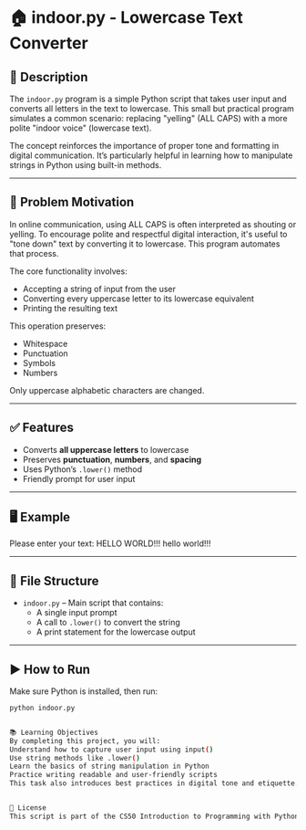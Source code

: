 # 🏠 indoor.py - Lowercase Text Converter

## 📘 Description

The `indoor.py` program is a simple Python script that takes user input and converts all letters in the text to lowercase. This small but practical program simulates a common scenario: replacing "yelling" (ALL CAPS) with a more polite "indoor voice" (lowercase text).

The concept reinforces the importance of proper tone and formatting in digital communication. It’s particularly helpful in learning how to manipulate strings in Python using built-in methods.

---

## 🧠 Problem Motivation

In online communication, using ALL CAPS is often interpreted as shouting or yelling. To encourage polite and respectful digital interaction, it's useful to "tone down" text by converting it to lowercase. This program automates that process.

The core functionality involves:
- Accepting a string of input from the user
- Converting every uppercase letter to its lowercase equivalent
- Printing the resulting text

This operation preserves:
- Whitespace
- Punctuation
- Symbols
- Numbers

Only uppercase alphabetic characters are changed.

---

## ✅ Features

- Converts **all uppercase letters** to lowercase
- Preserves **punctuation**, **numbers**, and **spacing**
- Uses Python’s `.lower()` method
- Friendly prompt for user input

---

## 🖥️ Example

Please enter your text: HELLO WORLD!!!
hello world!!!


---

## 📂 File Structure

- `indoor.py` – Main script that contains:
  - A single input prompt
  - A call to `.lower()` to convert the string
  - A print statement for the lowercase output

---

## ▶️ How to Run

Make sure Python is installed, then run:

```bash
python indoor.py


📚 Learning Objectives
By completing this project, you will:
Understand how to capture user input using input()
Use string methods like .lower()
Learn the basics of string manipulation in Python
Practice writing readable and user-friendly scripts
This task also introduces best practices in digital tone and etiquette.


🏁 License
This script is part of the CS50 Introduction to Programming with Python course. Feel free to modify and expand it for learning purposes.

